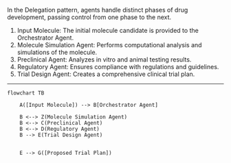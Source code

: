 In the Delegation pattern, agents handle distinct phases of drug development, passing control from one phase to the next.
1. Input Molecule: The initial molecule candidate is provided to the Orchestrator Agent.
1. Molecule Simulation Agent: Performs computational analysis and simulations of the molecule.
1. Preclinical Agent: Analyzes in vitro and animal testing results.
1. Regulatory Agent: Ensures compliance with regulations and guidelines.
1. Trial Design Agent: Creates a comprehensive clinical trial plan.

-----

```mermaid
flowchart TB
    
    A([Input Molecule]) --> B[Orchestrator Agent]
    
    B <--> Z(Molecule Simulation Agent)
    B <--> C(Preclinical Agent)
    B <--> D(Regulatory Agent)
    B --> E(Trial Design Agent)

    
    E --> G([Proposed Trial Plan])
```
